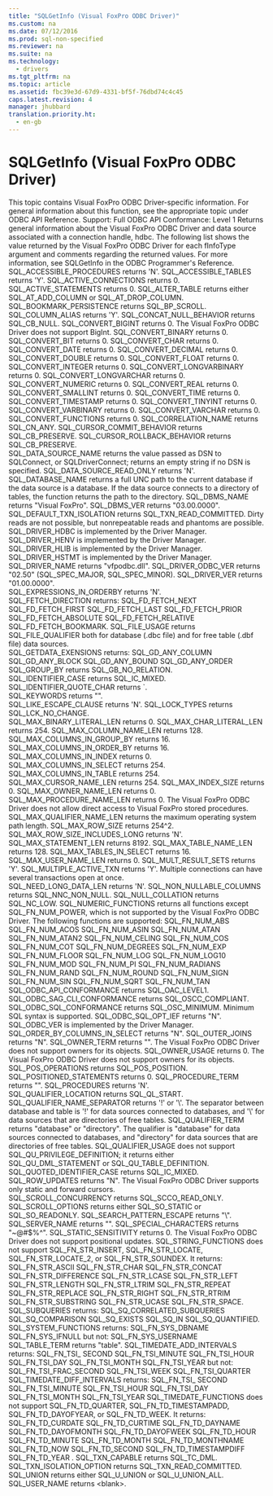 ```yaml
---
title: "SQLGetInfo (Visual FoxPro ODBC Driver)"
ms.custom: na
ms.date: 07/12/2016
ms.prod: sql-non-specified
ms.reviewer: na
ms.suite: na
ms.technology: 
  - drivers
ms.tgt_pltfrm: na
ms.topic: article
ms.assetid: fbc39e3d-67d9-4331-bf5f-76dbd74c4c45
caps.latest.revision: 4
manager: jhubbard
translation.priority.ht: 
  - en-gb
---
```

# SQLGetInfo (Visual FoxPro ODBC Driver)
<?xml version="1.0" encoding="utf-8"?>
<developerReferenceWithoutSyntaxDocument xmlns="http://ddue.schemas.microsoft.com/authoring/2003/5" xmlns:xlink="http://www.w3.org/1999/xlink" xmlns:xsi="http://www.w3.org/2001/XMLSchema-instance" xsi:schemaLocation="http://ddue.schemas.microsoft.com/authoring/2003/5 http://dduestorage.blob.core.windows.net/ddueschema/developer.xsd">
  <introduction>
    <alert class="note">
      <para>This topic contains Visual FoxPro ODBC Driver-specific information. For general information about this function, see the appropriate topic under <legacyLink xlink:href="b7a49774-f458-44ce-9a04-a0457501405b">ODBC API Reference</legacyLink>.</para>
    </alert>
    <para>Support: Full </para>
    <para>ODBC API Conformance: Level 1</para>
    <para>Returns general information about the Visual FoxPro ODBC Driver and data source associated with a connection handle, <legacyItalic>hdbc</legacyItalic>. The following list shows the value returned by the Visual FoxPro ODBC Driver for each <legacyItalic>fInfoType</legacyItalic> argument and comments regarding the returned values.</para>
    <para>For more information, see <legacyLink xlink:href="49dceccc-d816-4ada-808c-4c6138dccb64">SQLGetInfo</legacyLink> in the <legacyItalic>ODBC Programmer's Reference</legacyItalic>.</para>
  </introduction>
  <section>
    <title>A</title>
    <content>
      <para>SQL_ACCESSIBLE_PROCEDURES returns 'N'.</para>
      <para>SQL_ACCESSIBLE_TABLES returns 'Y'.</para>
      <para>SQL_ACTIVE_CONNECTIONS returns 0.</para>
      <para>SQL_ACTIVE_STATEMENTS returns 0.</para>
      <para>SQL_ALTER_TABLE returns either SQL_AT_ADD_COLUMN or SQL_AT_DROP_COLUMN.</para>
    </content>
  </section>
  <section>
    <title>B</title>
    <content>
      <para>SQL_BOOKMARK_PERSISTENCE returns SQL_BP_SCROLL.</para>
    </content>
  </section>
  <section>
    <title>C</title>
    <content>
      <para>SQL_COLUMN_ALIAS returns 'Y'.</para>
      <para>SQL_CONCAT_NULL_BEHAVIOR returns SQL_CB_NULL.</para>
      <para>SQL_CONVERT_BIGINT returns 0. The Visual FoxPro ODBC Driver does not support <legacyItalic>BigInt</legacyItalic>.</para>
      <para>SQL_CONVERT_BINARY returns 0.</para>
      <para>SQL_CONVERT_BIT returns 0.</para>
      <para>SQL_CONVERT_CHAR returns 0.</para>
      <para>SQL_CONVERT_DATE returns 0.</para>
      <para>SQL_CONVERT_DECIMAL returns 0.</para>
      <para>SQL_CONVERT_DOUBLE returns 0.</para>
      <para>SQL_CONVERT_FLOAT returns 0.</para>
      <para>SQL_CONVERT_INTEGER returns 0.</para>
      <para>SQL_CONVERT_LONGVARBINARY returns 0.</para>
      <para>SQL_CONVERT_LONGVARCHAR returns 0.</para>
      <para>SQL_CONVERT_NUMERIC returns 0.</para>
      <para>SQL_CONVERT_REAL returns 0.</para>
      <para>SQL_CONVERT_SMALLINT returns 0.</para>
      <para>SQL_CONVERT_TIME returns 0.</para>
      <para>SQL_CONVERT_TIMESTAMP returns 0.</para>
      <para>SQL_CONVERT_TINYINT returns 0.</para>
      <para>SQL_CONVERT_VARBINARY returns 0.</para>
      <para>SQL_CONVERT_VARCHAR returns 0.</para>
      <para>SQL_CONVERT_FUNCTIONS returns 0.</para>
      <para>SQL_CORRELATION_NAME returns SQL_CN_ANY.</para>
      <para>SQL_CURSOR_COMMIT_BEHAVIOR returns SQL_CB_PRESERVE.</para>
      <para>SQL_CURSOR_ROLLBACK_BEHAVIOR returns SQL_CB_PRESERVE.</para>
    </content>
  </section>
  <section>
    <title>D</title>
    <content>
      <para>SQL_DATA_SOURCE_NAME returns the value passed as DSN to <legacyLink xlink:href="49cbfafa-b21e-4e89-b248-9c7098f46b20">SQLConnect</legacyLink>, or <legacyLink xlink:href="10492c8f-3a18-4971-9db8-879e878083b9">SQLDriverConnect</legacyLink>; returns an empty string if no DSN is specified.</para>
      <para>SQL_DATA_SOURCE_READ_ONLY returns 'N'.</para>
      <para>SQL_DATABASE_NAME returns a full UNC path to the current database if the data source is a <legacyLink xlink:href="a379b3cb-0393-46e7-b03b-724a56d8f31c">database</legacyLink>. If the data source connects to a directory of <legacyLink xlink:href="a379b3cb-0393-46e7-b03b-724a56d8f31c">tables</legacyLink>, the function returns the path to the directory.</para>
      <para>SQL_DBMS_NAME returns "Visual FoxPro".</para>
      <para>SQL_DBMS_VER returns "03.00.0000".</para>
      <para>SQL_DEFAULT_TXN_ISOLATION returns SQL_TXN_READ_COMMITTED. Dirty reads are not possible, but nonrepeatable reads and phantoms are possible.</para>
      <para>SQL_DRIVER_HDBC is implemented by the Driver Manager.</para>
      <para>SQL_DRIVER_HENV is implemented by the Driver Manager.</para>
      <para>SQL_DRIVER_HLIB is implemented by the Driver Manager.</para>
      <para>SQL_DRIVER_HSTMT is implemented by the Driver Manager.</para>
      <para>SQL_DRIVER_NAME returns "vfpodbc.dll".</para>
      <para>SQL_DRIVER_ODBC_VER returns "02.50" (SQL_SPEC_MAJOR, SQL_SPEC_MINOR).</para>
      <para>SQL_DRIVER_VER returns "01.00.0000".</para>
    </content>
  </section>
  <section>
    <title>E</title>
    <content>
      <para>SQL_EXPRESSIONS_IN_ORDERBY returns 'N'.</para>
    </content>
  </section>
  <section>
    <title>F</title>
    <content>
      <para>SQL_FETCH_DIRECTION returns:</para>
      <list class="bullet">
        <listItem>
          <para>SQL_FD_FETCH_NEXT</para>
        </listItem>
        <listItem>
          <para>SQL_FD_FETCH_FIRST</para>
        </listItem>
        <listItem>
          <para>SQL_FD_FETCH_LAST</para>
        </listItem>
        <listItem>
          <para>SQL_FD_FETCH_PRIOR</para>
        </listItem>
        <listItem>
          <para>SQL_FD_FETCH_ABSOLUTE</para>
        </listItem>
        <listItem>
          <para>SQL_FD_FETCH_RELATIVE</para>
        </listItem>
        <listItem>
          <para>SQL_FD_FETCH_BOOKMARK.</para>
        </listItem>
      </list>
      <para>SQL_FILE_USAGE returns SQL_FILE_QUALIFIER both for database (.dbc file) and for free table (.dbf file) data sources.</para>
    </content>
  </section>
  <section>
    <title>G-H</title>
    <content>
      <para>SQL_GETDATA_EXENSIONS returns:</para>
      <list class="bullet">
        <listItem>
          <para>SQL_GD_ANY_COLUMN</para>
        </listItem>
        <listItem>
          <para>SQL_GD_ANY_BLOCK</para>
        </listItem>
        <listItem>
          <para>SQL_GD_ANY_BOUND</para>
        </listItem>
        <listItem>
          <para>SQL_GD_ANY_ORDER</para>
        </listItem>
      </list>
      <para>SQL_GROUP_BY returns SQL_GB_NO_RELATION.</para>
    </content>
  </section>
  <section>
    <title>I-J</title>
    <content>
      <para>SQL_IDENTIFIER_CASE returns SQL_IC_MIXED.</para>
      <para>SQL_IDENTIFIER_QUOTE_CHAR returns `.</para>
    </content>
  </section>
  <section>
    <title>K</title>
    <content>
      <para>SQL_KEYWORDS returns "".</para>
    </content>
  </section>
  <section>
    <title>L</title>
    <content>
      <para>SQL_LIKE_ESCAPE_CLAUSE returns 'N'.</para>
      <para>SQL_LOCK_TYPES returns SQL_LCK_NO_CHANGE.</para>
    </content>
  </section>
  <section>
    <title>M</title>
    <content>
      <para>SQL_MAX_BINARY_LITERAL_LEN returns 0.</para>
      <para>SQL_MAX_CHAR_LITERAL_LEN returns 254.</para>
      <para>SQL_MAX_COLUMN_NAME_LEN returns 128.</para>
      <para>SQL_MAX_COLUMNS_IN_GROUP_BY returns 16.</para>
      <para>SQL_MAX_COLUMNS_IN_ORDER_BY returns 16.</para>
      <para>SQL_MAX_COLUMNS_IN_INDEX returns 0.</para>
      <para>SQL_MAX_COLUMNS_IN_SELECT returns 254.</para>
      <para>SQL_MAX_COLUMNS_IN_TABLE returns 254.</para>
      <para>SQL_MAX_CURSOR_NAME_LEN returns 254.</para>
      <para>SQL_MAX_INDEX_SIZE returns 0.</para>
      <para>SQL_MAX_OWNER_NAME_LEN returns 0.</para>
      <para>SQL_MAX_PROCEDURE_NAME_LEN returns 0. The Visual FoxPro ODBC Driver does not allow direct access to Visual FoxPro stored procedures.</para>
      <para>SQL_MAX_QUALIFIER_NAME_LEN returns the maximum operating system path length.</para>
      <para>SQL_MAX_ROW_SIZE returns 254^2.</para>
      <para>SQL_MAX_ROW_SIZE_INCLUDES_LONG returns 'N'.</para>
      <para>SQL_MAX_STATEMENT_LEN returns 8192.</para>
      <para>SQL_MAX_TABLE_NAME_LEN returns 128.</para>
      <para>SQL_MAX_TABLES_IN_SELECT returns 16.</para>
      <para>SQL_MAX_USER_NAME_LEN returns 0.</para>
      <para>SQL_MULT_RESULT_SETS returns 'Y'.</para>
      <para>SQL_MULTIPLE_ACTIVE_TXN returns 'Y'. Multiple connections can have several transactions open at once.</para>
    </content>
  </section>
  <section>
    <title>N</title>
    <content>
      <para>SQL_NEED_LONG_DATA_LEN returns 'N'.</para>
      <para>SQL_NON_NULLABLE_COLUMNS returns SQL_NNC_NON_NULL.</para>
      <para>SQL_NULL_COLLATION returns SQL_NC_LOW.</para>
      <para>SQL_NUMERIC_FUNCTIONS returns all functions except SQL_FN_NUM_POWER, which is not supported by the Visual FoxPro ODBC Driver. The following functions are supported:</para>
      <list class="bullet">
        <listItem>
          <para>SQL_FN_NUM_ABS</para>
        </listItem>
        <listItem>
          <para>SQL_FN_NUM_ACOS</para>
        </listItem>
        <listItem>
          <para>SQL_FN_NUM_ASIN</para>
        </listItem>
        <listItem>
          <para>SQL_FN_NUM_ATAN</para>
        </listItem>
        <listItem>
          <para>SQL_FN_NUM_ATAN2</para>
        </listItem>
        <listItem>
          <para>SQL_FN_NUM_CELING</para>
        </listItem>
        <listItem>
          <para>SQL_FN_NUM_COS</para>
        </listItem>
        <listItem>
          <para>SQL_FN_NUM_COT</para>
        </listItem>
        <listItem>
          <para>SQL_FN_NUM_DEGREES</para>
        </listItem>
        <listItem>
          <para>SQL_FN_NUM_EXP</para>
        </listItem>
        <listItem>
          <para>SQL_FN_NUM_FLOOR</para>
        </listItem>
        <listItem>
          <para>SQL_FN_NUM_LOG</para>
        </listItem>
        <listItem>
          <para>SQL_FN_NUM_LOG10</para>
        </listItem>
        <listItem>
          <para>SQL_FN_NUM_MOD</para>
        </listItem>
        <listItem>
          <para>SQL_FN_NUM_PI</para>
        </listItem>
        <listItem>
          <para>SQL_FN_NUM_RADIANS</para>
        </listItem>
        <listItem>
          <para>SQL_FN_NUM_RAND</para>
        </listItem>
        <listItem>
          <para>SQL_FN_NUM_ROUND</para>
        </listItem>
        <listItem>
          <para>SQL_FN_NUM_SIGN</para>
        </listItem>
        <listItem>
          <para>SQL_FN_NUM_SIN</para>
        </listItem>
        <listItem>
          <para>SQL_FN_NUM_SQRT</para>
        </listItem>
        <listItem>
          <para>SQL_FN_NUM_TAN</para>
        </listItem>
      </list>
    </content>
  </section>
  <section>
    <title>O</title>
    <content>
      <para>SQL_ODBC_API_CONFORMANCE returns SQL_OAC_LEVEL1.</para>
      <para>SQL_ODBC_SAG_CLI_CONFORMANCE returns SQL_OSCC_COMPLIANT.</para>
      <para>SQL_ODBC_SQL_CONFORMANCE returns SQL_OSC_MINIMUM. Minimum SQL syntax is supported.</para>
      <para>SQL_ODBC_SQL_OPT_IEF returns "N".</para>
      <para>SQL_ODBC_VER is implemented by the Driver Manager.</para>
      <para>SQL_ORDER_BY_COLUMNS_IN_SELECT returns "N".</para>
      <para>SQL_OUTER_JOINS returns "N".</para>
      <para>SQL_OWNER_TERM returns "". The Visual FoxPro ODBC Driver does not support owners for its objects.</para>
      <para>SQL_OWNER_USAGE returns 0. The Visual FoxPro ODBC Driver does not support owners for its objects.</para>
    </content>
  </section>
  <section>
    <title>P</title>
    <content>
      <para>SQL_POS_OPERATIONS returns SQL_POS_POSITION.</para>
      <para>SQL_POSITIONED_STATEMENTS returns 0.</para>
      <para>SQL_PROCEDURE_TERM returns "".</para>
      <para>SQL_PROCEDURES returns 'N'.</para>
    </content>
  </section>
  <section>
    <title>Q</title>
    <content>
      <para>SQL_QUALIFIER_LOCATION returns SQL_QL_START.</para>
      <para>SQL_QUALIFIER_NAME_SEPARATOR returns '!' or '\'. The separator between database and table is '!' for data sources connected to <legacyLink xlink:href="a379b3cb-0393-46e7-b03b-724a56d8f31c">databases</legacyLink>, and '\' for data sources that are directories of <legacyLink xlink:href="a379b3cb-0393-46e7-b03b-724a56d8f31c">free tables</legacyLink>.</para>
      <para>SQL_QUALIFIER_TERM returns "database" or "directory". The qualifier is "database" for data sources connected to <legacyLink xlink:href="a379b3cb-0393-46e7-b03b-724a56d8f31c">databases</legacyLink>, and "directory" for data sources that are directories of <legacyLink xlink:href="a379b3cb-0393-46e7-b03b-724a56d8f31c">free tables</legacyLink>.</para>
      <para>SQL_QUALIFIER_USAGE does not support SQL_QU_PRIVILEGE_DEFINITION; it returns either SQL_QU_DML_STATEMENT or SQL_QU_TABLE_DEFINITION.</para>
      <para>SQL_QUOTED_IDENTIFIER_CASE returns SQL_IC_MIXED.</para>
    </content>
  </section>
  <section>
    <title>R</title>
    <content>
      <para>SQL_ROW_UPDATES returns "N". The Visual FoxPro ODBC Driver supports only static and forward cursors.</para>
    </content>
  </section>
  <section>
    <title>S</title>
    <content>
      <para>SQL_SCROLL_CONCURRENCY returns SQL_SCCO_READ_ONLY.</para>
      <para>SQL_SCROLL_OPTIONS returns either SQL_SO_STATIC or SQL_SO_READONLY.</para>
      <para>SQL_SEARCH_PATTERN_ESCAPE returns "\".</para>
      <para>SQL_SERVER_NAME returns "".</para>
      <para>SQL_SPECIAL_CHARACTERS returns "~@#$%^".</para>
      <para>SQL_STATIC_SENSITIVITY returns 0. The Visual FoxPro ODBC Driver does not support positional updates.</para>
      <para>SQL_STRING_FUNCTIONS does not support SQL_FN_STR_INSERT, SQL_FN_STR_LOCATE, SQL_FN_STR_LOCATE_2, or SQL_FN_STR_SOUNDEX. </para>
      <para>It returns:</para>
      <list class="bullet">
        <listItem>
          <para>SQL_FN_STR_ASCII </para>
        </listItem>
        <listItem>
          <para>SQL_FN_STR_CHAR</para>
        </listItem>
        <listItem>
          <para>SQL_FN_STR_CONCAT</para>
        </listItem>
        <listItem>
          <para>SQL_FN_STR_DIFFERENCE</para>
        </listItem>
        <listItem>
          <para>SQL_FN_STR_LCASE</para>
        </listItem>
        <listItem>
          <para>SQL_FN_STR_LEFT</para>
        </listItem>
        <listItem>
          <para>SQL_FN_STR_LENGTH</para>
        </listItem>
        <listItem>
          <para>SQL_FN_STR_LTRIM</para>
        </listItem>
        <listItem>
          <para>SQL_FN_STR_REPEAT</para>
        </listItem>
        <listItem>
          <para>SQL_FN_STR_REPLACE</para>
        </listItem>
        <listItem>
          <para>SQL_FN_STR_RIGHT</para>
        </listItem>
        <listItem>
          <para>SQL_FN_STR_RTRIM</para>
        </listItem>
        <listItem>
          <para>SQL_FN_STR_SUBSTRING</para>
        </listItem>
        <listItem>
          <para>SQL_FN_STR_UCASE</para>
        </listItem>
        <listItem>
          <para>SQL_FN_STR_SPACE.</para>
        </listItem>
      </list>
      <para>SQL_SUBQUERIES returns:</para>
      <list class="bullet">
        <listItem>
          <para>SQL_SQ_CORRELATED_SUBQUERIES</para>
        </listItem>
        <listItem>
          <para>SQL_SQ_COMPARISON</para>
        </listItem>
        <listItem>
          <para>SQL_SQ_EXISTS</para>
        </listItem>
        <listItem>
          <para>SQL_SQ_IN</para>
        </listItem>
        <listItem>
          <para>SQL_SQ_QUANTIFIED.</para>
        </listItem>
      </list>
      <para>SQL_SYSTEM_FUNCTIONS returns:</para>
      <list class="bullet">
        <listItem>
          <para>SQL_FN_SYS_DBNAME</para>
        </listItem>
        <listItem>
          <para>SQL_FN_SYS_IFNULL</para>
        </listItem>
      </list>
      <para>but not:</para>
      <list class="bullet">
        <listItem>
          <para>SQL_FN_SYS_USERNAME</para>
        </listItem>
      </list>
    </content>
  </section>
  <section>
    <title>T</title>
    <content>
      <para>SQL_TABLE_TERM returns "table".</para>
      <para>SQL_TIMEDATE_ADD_INTERVALS returns:</para>
      <list class="bullet">
        <listItem>
          <para>SQL_FN_TSI_ SECOND</para>
        </listItem>
        <listItem>
          <para>SQL_FN_TSI_MINUTE </para>
        </listItem>
        <listItem>
          <para>SQL_FN_TSI_HOUR </para>
        </listItem>
        <listItem>
          <para>SQL_FN_TSI_DAY</para>
        </listItem>
        <listItem>
          <para>SQL_FN_TSI_MONTH</para>
        </listItem>
        <listItem>
          <para>SQL_FN_TSI_YEAR</para>
        </listItem>
      </list>
      <para>but not:</para>
      <list class="bullet">
        <listItem>
          <para>SQL_FN_TSI_FRAC_SECOND</para>
        </listItem>
        <listItem>
          <para>SQL_FN_TSI_WEEK</para>
        </listItem>
        <listItem>
          <para>SQL_FN_TSI_QUARTER</para>
        </listItem>
      </list>
      <para>SQL_TIMEDATE_DIFF_INTERVALS returns:</para>
      <list class="bullet">
        <listItem>
          <para>SQL_FN_TSI_ SECOND</para>
        </listItem>
        <listItem>
          <para>SQL_FN_TSI_MINUTE</para>
        </listItem>
        <listItem>
          <para>SQL_FN_TSI_HOUR</para>
        </listItem>
        <listItem>
          <para>SQL_FN_TSI_DAY</para>
        </listItem>
        <listItem>
          <para>SQL_FN_TSI_MONTH</para>
        </listItem>
        <listItem>
          <para>SQL_FN_TSI_YEAR</para>
        </listItem>
      </list>
      <para>SQL_TIMEDATE_FUNCTIONS does not support SQL_FN_TD_QUARTER, SQL_FN_TD_TIMESTAMPADD, SQL_FN_TD_DAYOFYEAR, or SQL_FN_TD_WEEK.</para>
      <para>It returns:</para>
      <list class="bullet">
        <listItem>
          <para>SQL_FN_TD_CURDATE </para>
        </listItem>
        <listItem>
          <para>SQL_FN_TD_CURTIME </para>
        </listItem>
        <listItem>
          <para>SQL_FN_TD_DAYNAME</para>
        </listItem>
        <listItem>
          <para>SQL_FN_TD_DAYOFMONTH</para>
        </listItem>
        <listItem>
          <para>SQL_FN_TD_DAYOFWEEK</para>
        </listItem>
        <listItem>
          <para>SQL_FN_TD_HOUR</para>
        </listItem>
        <listItem>
          <para>SQL_FN_TD_MINUTE</para>
        </listItem>
        <listItem>
          <para>SQL_FN_TD_MONTH</para>
        </listItem>
        <listItem>
          <para>SQL_FN_TD_MONTHNAME</para>
        </listItem>
        <listItem>
          <para>SQL_FN_TD_NOW</para>
        </listItem>
        <listItem>
          <para>SQL_FN_TD_SECOND</para>
        </listItem>
        <listItem>
          <para>SQL_FN_TD_TIMESTAMPDIFF </para>
        </listItem>
        <listItem>
          <para>SQL_FN_TD_YEAR .</para>
        </listItem>
      </list>
      <para>SQL_TXN_CAPABLE returns SQL_TC_DML.</para>
      <para>SQL_TXN_ISOLATION_OPTION returns SQL_TXN_READ_COMMITTED.</para>
    </content>
  </section>
  <section>
    <title>U-Z</title>
    <content>
      <para>SQL_UNION returns either SQL_U_UNION or SQL_U_UNION_ALL.</para>
      <para>SQL_USER_NAME returns &lt;blank&gt;.</para>
    </content>
  </section>
  <relatedTopics />
</developerReferenceWithoutSyntaxDocument>